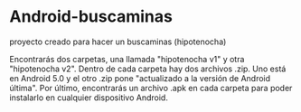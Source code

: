 # Android-buscaminas
proyecto  creado para hacer un buscaminas (hipotenocha)

Encontrarás dos carpetas, una llamada "hipotenocha v1" y otra "hipotenocha v2".
Dentro de cada carpeta hay dos archivos .zip. Uno está en Android 5.0 y el otro .zip pone "actualizado a la versión de Android última".
Por último, encontrarás un archivo .apk en cada carpeta para poder instalarlo en cualquier dispositivo Android.
